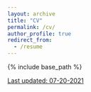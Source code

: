 ```yaml
---
layout: archive
title: "CV"
permalink: /cv/
author_profile: true
redirect_from:
  - /resume
---
```


{% include base_path %}

[Last updated: 07-20-2021](https://sarabjeetsingh007.github.io/files/CV_07-20-2021.pdf)
